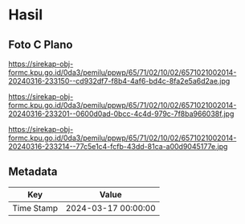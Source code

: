 # Hasil

## Foto C Plano

https://sirekap-obj-formc.kpu.go.id/0da3/pemilu/ppwp/65/71/02/10/02/6571021002014-20240316-233150--cd932df7-f8b4-4af6-bd4c-8fa2e5a6d2ae.jpg

https://sirekap-obj-formc.kpu.go.id/0da3/pemilu/ppwp/65/71/02/10/02/6571021002014-20240316-233201--0600d0ad-0bcc-4c4d-979c-7f8ba966038f.jpg

https://sirekap-obj-formc.kpu.go.id/0da3/pemilu/ppwp/65/71/02/10/02/6571021002014-20240316-233214--77c5e1c4-fcfb-43dd-81ca-a00d9045177e.jpg


## Metadata

| Key        | Value               |
| ---------- | ------------------- |
| Time Stamp | 2024-03-17 00:00:00 |



